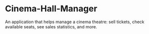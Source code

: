# Cinema-Hall-Manager
An application that helps manage a cinema theatre: sell tickets, check available seats, see sales statistics, and more.

